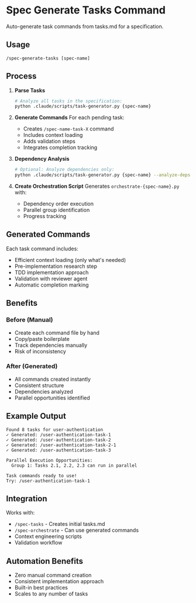 # Spec Generate Tasks Command

Auto-generate task commands from tasks.md for a specification.

## Usage
```
/spec-generate-tasks [spec-name]
```

## Process

1. **Parse Tasks**
   ```bash
   # Analyze all tasks in the specification:
   python .claude/scripts/task-generator.py {spec-name}
   ```

2. **Generate Commands**
   For each pending task:
   - Creates `/spec-name-task-X` command
   - Includes context loading
   - Adds validation steps
   - Integrates completion tracking

3. **Dependency Analysis**
   ```bash
   # Optional: Analyze dependencies only:
   python .claude/scripts/task-generator.py {spec-name} --analyze-deps
   ```

4. **Create Orchestration Script**
   Generates `orchestrate-{spec-name}.py` with:
   - Dependency order execution
   - Parallel group identification
   - Progress tracking

## Generated Commands

Each task command includes:
- Efficient context loading (only what's needed)
- Pre-implementation research step
- TDD implementation approach
- Validation with reviewer agent
- Automatic completion marking

## Benefits

### Before (Manual)
- Create each command file by hand
- Copy/paste boilerplate
- Track dependencies manually
- Risk of inconsistency

### After (Generated)
- All commands created instantly
- Consistent structure
- Dependencies analyzed
- Parallel opportunities identified

## Example Output
```
Found 8 tasks for user-authentication
✓ Generated: /user-authentication-task-1
✓ Generated: /user-authentication-task-2
✓ Generated: /user-authentication-task-2-1
✓ Generated: /user-authentication-task-3

Parallel Execution Opportunities:
  Group 1: Tasks 2.1, 2.2, 2.3 can run in parallel
  
Task commands ready to use!
Try: /user-authentication-task-1
```

## Integration

Works with:
- `/spec-tasks` - Creates initial tasks.md
- `/spec-orchestrate` - Can use generated commands
- Context engineering scripts
- Validation workflow

## Automation Benefits
- Zero manual command creation
- Consistent implementation approach
- Built-in best practices
- Scales to any number of tasks